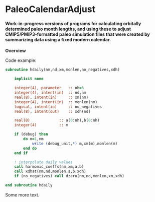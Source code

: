 # PaleoCalendarAdjust #

#### Work-in-progress versions of programs for calculating orbitally determined paleo month lengths, and using these to adjust CMIP5/PMIP3-formatted paleo simulation files that were created by summarizing data using a fixed modern calendar. ####

**Overview**

Code example:

```fortran	
subroutine hdaily(nm,nd,xm,monlen,no_negatives,xdh)

    implicit none

    integer(4), parameter   :: nh=6
    integer(4), intent(in)  :: nd,nm
    real(8), intent(in)     :: xm(nm)
    integer(4), intent(in)  :: monlen(nm)
    logical, intent(in)     :: no_negatives
    real(8), intent(out)    :: xdh(nd)

    real(8)             :: a(0:nh),b(0:nh)
    integer(4)          :: m

    if (debug) then
        do m=1,nm
            write (debug_unit,*) m,xm(m),monlen(m)
        end do
    end if

    ! interpolate daily values
    call harmonic_coeffs(nm,xm,a,b)
    call xdhat(nm,nd,monlen,a,b,xdh)
    if (no_negatives) call dzero(nm,nd,monlen,xm,xdh)

end subroutine hdaily
```

Some more text.
